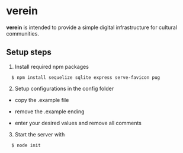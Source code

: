 # verein
__verein__ is intended to provide a simple digital infrastructure for cultural communities.

Setup steps
----------
1. Install required npm packages

  ```
    $ npm install sequelize sqlite express serve-favicon pug
  ```

2. Setup configurations in the config folder

  - copy the .example file

  - remove the .example ending

  - enter your desired values and remove all comments

3. Start the server with

  ```
    $ node init
  ```
